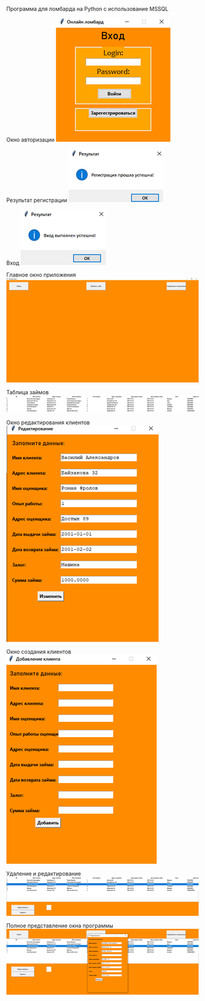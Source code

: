 Программа для ломбарда на Python с использование MSSQL

Окно авторизации
![Image alt](https://github.com/P4N4K0N/LombardProg/blob/main/Image/1.png)

Результат регистрации
![Image alt](https://github.com/P4N4K0N/LombardProg/blob/main/Image/2.png)

Вход
![Image alt](https://github.com/P4N4K0N/LombardProg/blob/main/Image/3.png)

Главное окно приложения
![Image alt](https://github.com/P4N4K0N/LombardProg/blob/main/Image/4.png)

Таблица займов
![Image alt](https://github.com/P4N4K0N/LombardProg/blob/main/Image/7.png)

Окно редактирования клиентов
![Image alt](https://github.com/P4N4K0N/LombardProg/blob/main/Image/5.png)

Окно создания клиентов
![Image alt](https://github.com/P4N4K0N/LombardProg/blob/main/Image/6.png)

Удаление и редактирование
![Image alt](https://github.com/P4N4K0N/LombardProg/blob/main/Image/8.png)

Полное представление окна программы
![Image alt](https://github.com/P4N4K0N/LombardProg/blob/main/Image/9.png)
